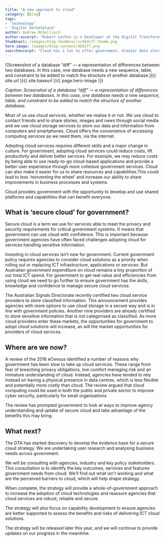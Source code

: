 ```yaml
---
title: "A new approach to cloud"
category: [blog]
tags: 
- 'technology'
- 'digital marketplace'
author: Andrew McGalliard
author-excerpt: "Robert Lechte is a Developer at the Digital Transformation Agency." 
thumbnail: /images/blog-thumbnails/dbdiff-thumb.png
hero-image: /images/blog-content/dbdiff.png
searchexcerpt: "Cloud has a lot to offer government. Greater data storage capacity, cost savings, convenience and increased flexibility for running ICT services are just a few potential benefits. But investment in cloud technologies still represents less than one per cent of government’s annual ICT spend. At the DTA, we’ve started a discovery process to develop a strategy that will help government adopt cloud technologies."
---
```


![Screenshot of a database “diff” — a representation of differences between two databases. In this case, one database needs a new sequence, table, and constraint to be added to match the structure of another database.]({{ site.url }}{{ site.baseurl }}{{ page.hero-image }})

*Caption: Screenshot of a database “diff” — a representation of differences between two databases. In this case, one database needs a new sequence, table, and constraint to be added to match the structure of another database.*

Most of us use cloud services, whether we realise it or not. We use cloud to contact friends and to share stories, images and news through social media and we use cloud storage services to store our data and information from computers and smartphones. Cloud offers the convenience of accessing computing services as we need them, via the internet. 

Adopting cloud services requires different skills and a major change in culture. For government, adopting cloud services could reduce costs, lift productivity and deliver better services. For example, we may reduce costs by being able to use ready-to-go cloud-based applications and provide a better user experience through more cohesive government services. Cloud can also make it easier for us to share resources and capabilities.This could lead to less ‘reinventing the wheel’ and increase our ability to share improvements in business processes and systems.

Cloud provides government with the opportunity to develop and use shared platforms and capabilities that can benefit everyone. 

## What is ‘secure cloud’ for government?

Secure cloud is a term we use for services able to meet the privacy and security requirements for critical government systems. It means that government can use cloud with confidence. This is important because government agencies have often faced challenges adopting cloud for services handling sensitive information. 

Investing in cloud services isn’t new for government. Current government policy requires agencies to consider cloud solutions as a priority when rolling out or replacing ICT infrastructure, applications or services. But Australian government expenditure on cloud remains a tiny proportion of our total ICT spend. For government to get real value and efficiencies from using cloud we need to go further to ensure government has the skills, knowledge and confidence to manage secure cloud services.

The Australian Signals Directorate recently certified two cloud service providers to store classified information. This announcement provides agencies with more options to use cloud storage in a secure way and is in line with government policies. Another nine providers are already certified to store sensitive information that is not categorised as classified. As more cloud providers enter these markets, the opportunities for government to adopt cloud solutions will increase, as will the market opportunities for providers of cloud services.  

## Where are we now?

A review of the 2016 eCensus identified a number of reasons why government has been slow to take up cloud services. These range from fear of breaching privacy obligations, low comfort managing risk and an immature understanding of cloud. Instead, agencies have tended to rely instead on having a physical presence in data centres, which is less flexible and potentially more costly than cloud.  The review argued that cloud computing could be used in both the public and private sector to improve cyber security, particularly for small organisations

The review has prompted government to look at ways to improve agency understanding and uptake of secure cloud and take advantage of the benefits this may bring.

## What next?

The DTA has started discovery to develop the evidence base for a secure cloud strategy. We are undertaking user research and analysing business needs across government. 

We will be consulting with agencies, industry and key policy stakeholders. This consultation is to identify the key outcomes, services and features government needs from cloud. We’ll find out what isn't working and what are the perceived barriers to cloud, which will help shape strategy.

When complete, the strategy will provide a whole-of-government approach to increase the adoption of cloud technologies and reassure agencies that cloud services are robust, reliable and secure. 

The strategy will also focus on capability development to ensure agencies are better supported to assess the benefits and risks of delivering ICT cloud solutions. 

The strategy will be released later this year, and we will continue to provide updates on our progress in the meantime.

